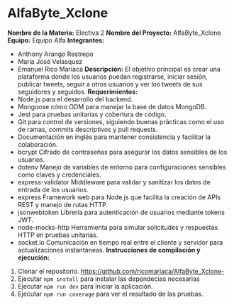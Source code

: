 # AlfaByte_Xclone
**Nombre de la Materia:** Electiva 2
**Nombre del Proyecto:** AlfaByte_Xclone
**Equipo:** Equipo Alfa
**Integrantes:**
* Anthony Arango Restrepo 
* María José Velasquez
* Emanuel Rico Mariaca
**Descripción:**
El objetivo principal es crear una plataforma donde los usuarios puedan registrarse, iniciar sesión, publicar tweets, seguir a otros usuarios y ver los tweets de sus seguidores y seguidos.
**Requerimientos:**
* Node.js para el desarrollo del backend.
* Mongoose cómo ODM para manejar la base de datos MongoDB.
* Jest para pruebas unitarias y cobertura de código.
* Git para control de versiones, siguiendo buenas prácticas como el uso de ramas, commits descriptivos y pull requests.
* Documentación en inglés para mantener consistencia y facilitar la colaboración.
* bcrypt Cifrado de contraseñas para asegurar los datos sensibles de los usuarios.
* dotenv Manejo de variables de entorno para configuraciones sensibles como claves y credenciales.
* express-validator Middleware para validar y sanitizar los datos de entrada de los usuarios.
* express Framework web para Node.js que facilita la creación de APIs REST y manejo de rutas HTTP.
* jsonwebtoken  Librería para autenticación de usuarios mediante tokens JWT.
* node-mocks-http  Herramienta para simular solicitudes y respuestas HTTP en pruebas unitarias.
* socket.io Comunicación en tiempo real entre el cliente y servidor para actualizaciones instantáneas.
**Instrucciones de compilación y ejecución:**
1. Clonar el repositorio. https://github.com/ricomariaca/AlfaByte_Xclone-
2. Ejecutar `npm install` para instalar las dependecias necesarias 
3. Ejecutar `npm run dev` para iniciar la aplicación.
4. Ejecutar `npm run coverage` para ver el resultado de las pruebas.
